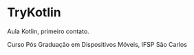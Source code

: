 # TryKotlin
Aula Kotlin, primeiro contato.

Curso Pós Graduação em Dispositivos Móveis, IFSP São Carlos
